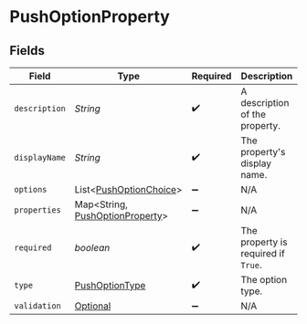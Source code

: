 # PushOptionProperty


## Fields

| Field                                                                            | Type                                                                             | Required                                                                         | Description                                                                      |
| -------------------------------------------------------------------------------- | -------------------------------------------------------------------------------- | -------------------------------------------------------------------------------- | -------------------------------------------------------------------------------- |
| `description`                                                                    | *String*                                                                         | :heavy_check_mark:                                                               | A description of the property.                                                   |
| `displayName`                                                                    | *String*                                                                         | :heavy_check_mark:                                                               | The property's display name.                                                     |
| `options`                                                                        | List<[PushOptionChoice](../../models/components/PushOptionChoice.md)>            | :heavy_minus_sign:                                                               | N/A                                                                              |
| `properties`                                                                     | Map<String, [PushOptionProperty](../../models/components/PushOptionProperty.md)> | :heavy_minus_sign:                                                               | N/A                                                                              |
| `required`                                                                       | *boolean*                                                                        | :heavy_check_mark:                                                               | The property is required if `True`.                                              |
| `type`                                                                           | [PushOptionType](../../models/components/PushOptionType.md)                      | :heavy_check_mark:                                                               | The option type.                                                                 |
| `validation`                                                                     | [Optional<PushValidationInfo>](../../models/components/PushValidationInfo.md)    | :heavy_minus_sign:                                                               | N/A                                                                              |